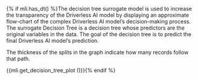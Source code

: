 {% if mli.has_dt() %}The decision tree surrogate model is used to increase the transparency of the Driverless AI model by displaying an approximate flow-chart of the complex Driverless AI model’s decision-making process.  The surrogate Decision Tree is a decision tree whose predictors are the original variables in the data.  The goal of the decision tree is to predict the final Driverless AI model’s prediction.

The thickness of the splits in the graph indicate how many records follow that path.

{{mli.get_decision_tree_plot ()}}{% endif %}
